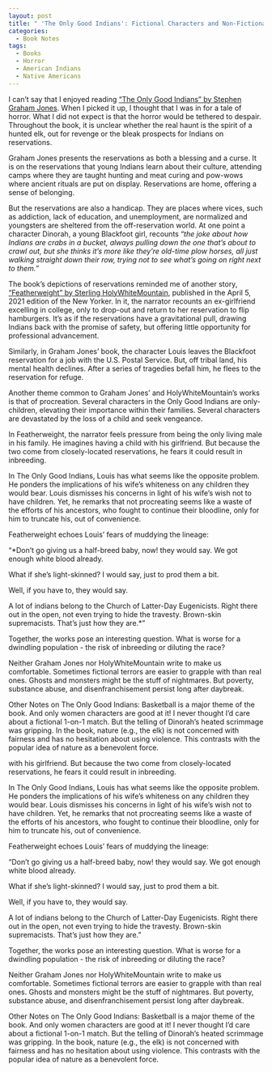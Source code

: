 ```yaml
---
layout: post
title: " 'The Only Good Indians': Fictional Characters and Non-Fictional Foes"
categories:
  - Book Notes
tags:
  - Books
  - Horror
  - American Indians
  - Native Americans
---
```


I can’t say that I enjoyed reading [“The Only Good Indians” by Stephen Graham Jones](https://www.demontheory.net/the-only-good-indians/).  When I picked it up, I thought that I was in for a tale of horror.  What I did not expect is that the horror would be tethered to despair.  Throughout the book, it is unclear whether the real haunt is the spirit of a hunted elk, out for revenge or the bleak prospects for Indians on reservations.

Graham Jones presents the reservations as both a blessing and a curse.  It is on the reservations that young Indians learn about their culture, attending camps where they are taught hunting and meat curing and pow-wows where ancient rituals are put on display.  Reservations are home, offering a sense of belonging.  

But the reservations are also a handicap.  They are places where vices, such as addiction, lack of education, and unemployment, are normalized and youngsters are sheltered from the off-reservation world.  At one point a character Dinorah, a young Blackfoot girl, recounts “*the joke about how Indians are crabs in a bucket, always pulling down the one that’s about to crawl out, but she thinks it’s more like they’re old-time plow horses, all just walking straight down their row, trying not to see what’s going on right next to them.*”  

The book’s depictions of reservations reminded me of another story,   [“Featherweight” by Sterling HolyWhiteMountain](https://www.newyorker.com/magazine/2021/04/05/featherweight), published in the April 5, 2021 edition of the New Yorker.  In it, the narrator recounts an ex-girlfriend excelling in college, only to drop-out and return to her reservation to flip hamburgers.  It’s as if the reservations have a gravitational pull, drawing Indians back with the promise of safety, but offering little opportunity for professional advancement.

Similarly, in Graham Jones’ book, the character Louis leaves the Blackfoot reservation for a job with the U.S. Postal Service.  But, off tribal land, his mental health declines.  After a series of tragedies befall him, he flees to the reservation for refuge.   

Another theme common to Graham Jones’ and HolyWhiteMountain’s works is that of procreation.  Several characters in the Only Good Indians are only-children, elevating their importance within their families. Several characters are devastated by the loss of a child and seek vengeance.  

In Featherweight, the narrator feels pressure from being the only living male in his family.  He imagines having a child with his girlfriend.  But because the two come from closely-located reservations, he fears it could result in inbreeding.  

In The Only Good Indians, Louis has what seems like the opposite problem.  He ponders the implications of his wife’s whiteness on any children they would bear.  Louis dismisses his concerns in light of his wife’s wish not to have children.  Yet, he remarks that not procreating seems like a waste of the efforts of his ancestors, who fought to continue their bloodline, only for him to truncate his, out of convenience.  

Featherweight echoes Louis’ fears of muddying the lineage: 

“*Don’t go giving us a half-breed baby, now! they would say. We got enough white blood already.

What if she’s light-skinned? I would say, just to prod them a bit.

Well, if you have to, they would say.

A lot of indians belong to the Church of Latter-Day Eugenicists. Right there out in the open, not even trying to hide the travesty. Brown-skin supremacists. That’s just how they are.*”

Together, the works pose an interesting question.  What is worse for a dwindling population - the risk of inbreeding or diluting the race?  

Neither Graham Jones nor HolyWhiteMountain write to make us comfortable.  Sometimes fictional terrors are easier to grapple with than real ones.  Ghosts and monsters might be the stuff of nightmares.  But poverty, substance abuse, and disenfranchisement persist long after daybreak.  


Other Notes on The Only Good Indians:
Basketball is a major theme of the book.  And only women characters are good at it!  I never thought I’d care about a fictional 1-on-1 match.  But the telling of Dinorah’s heated scrimmage was gripping.
In the book, nature (e.g., the elk) is not concerned with fairness and has no hesitation about using violence.  This contrasts with the popular idea of nature as a benevolent force.

 with his girlfriend.  But because the two come from closely-located reservations, he fears it could result in inbreeding.  

In The Only Good Indians, Louis has what seems like the opposite problem.  He ponders the implications of his wife’s whiteness on any children they would bear.  Louis dismisses his concerns in light of his wife’s wish not to have children.  Yet, he remarks that not procreating seems like a waste of the efforts of his ancestors, who fought to continue their bloodline, only for him to truncate his, out of convenience.  

Featherweight echoes Louis’ fears of muddying the lineage: 

“Don’t go giving us a half-breed baby, now! they would say. We got enough white blood already.

What if she’s light-skinned? I would say, just to prod them a bit.

Well, if you have to, they would say.

A lot of indians belong to the Church of Latter-Day Eugenicists. Right there out in the open, not even trying to hide the travesty. Brown-skin supremacists. That’s just how they are.”

Together, the works pose an interesting question.  What is worse for a dwindling population - the risk of inbreeding or diluting the race?  

Neither Graham Jones nor HolyWhiteMountain write to make us comfortable.  Sometimes fictional terrors are easier to grapple with than real ones.  Ghosts and monsters might be the stuff of nightmares.  But poverty, substance abuse, and disenfranchisement persist long after daybreak.  


Other Notes on The Only Good Indians:
Basketball is a major theme of the book.  And only women characters are good at it!  I never thought I’d care about a fictional 1-on-1 match.  But the telling of Dinorah’s heated scrimmage was gripping.
In the book, nature (e.g., the elk) is not concerned with fairness and has no hesitation about using violence.  This contrasts with the popular idea of nature as a benevolent force.
